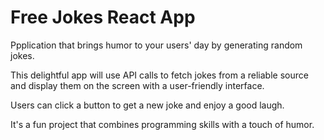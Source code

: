 # Free Jokes React App
<p>Ppplication that brings humor to your users' day by generating random jokes.</p>
<p>This delightful app will use API calls to fetch jokes from a reliable source 
and display them on the screen with a user-friendly interface.</p>
<p>Users can click a button to get a new joke and enjoy a good laugh.</p>
<p>It's a fun project that combines programming skills with a touch of humor.</p>
